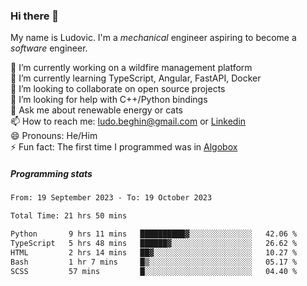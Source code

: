 ### Hi there 👋

My name is Ludovic. I'm a *mechanical* engineer aspiring to become a *software* engineer.

 🔭 I’m currently working on a wildfire management platform<br/>
 🌱 I’m currently learning TypeScript, Angular, FastAPI, Docker<br/>
 👯 I’m looking to collaborate on open source projects<br/>
 🤔 I’m looking for help with C++/Python bindings<br/>
 💬 Ask me about renewable energy or cats<br/>
 📫 How to reach me: ludo.beghin@gmail.com or [Linkedin](https://www.linkedin.com/in/ludovic-beghin/)<br/>
 😄 Pronouns: He/Him<br/>
 ⚡ Fun fact: The first time I programmed was in [Algobox](https://fr.wikipedia.org/wiki/Algobox)<br/>

##### Programming stats
<!--START_SECTION:waka-->

```txt
From: 19 September 2023 - To: 19 October 2023

Total Time: 21 hrs 50 mins

Python       9 hrs 11 mins   ██████████▓░░░░░░░░░░░░░░   42.06 %
TypeScript   5 hrs 48 mins   ██████▓░░░░░░░░░░░░░░░░░░   26.62 %
HTML         2 hrs 14 mins   ██▓░░░░░░░░░░░░░░░░░░░░░░   10.27 %
Bash         1 hr 7 mins     █▒░░░░░░░░░░░░░░░░░░░░░░░   05.17 %
SCSS         57 mins         █░░░░░░░░░░░░░░░░░░░░░░░░   04.40 %
```

<!--END_SECTION:waka-->
